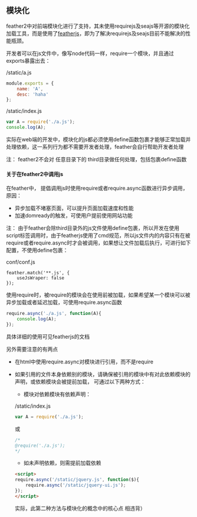 ## 模块化

feather2中对前端模块化进行了支持，其未使用requirejs及seajs等开源的模块化加载工具，而是使用了[featherjs](http://github.com/feather-team/featherjs)，即为了解决requirejs及seajs目前不能解决的性能瓶颈。

开发者可以在js文件中，像写node代码一样，require一个模块，并且通过exports暴露出去：


/static/a.js

```js
module.exports = {
    name: 'A',
    desc: 'haha'
}; 
```

/static/index.js

```js
var A = require('./a.js');
console.log(A);
```

实际在web端的开发中，模块化的js都必须使用define函数包裹才能够正常加载并处理依赖，这一系列行为都不需要开发者处理，feather会自行帮助开发者处理

注： feather2不会对 任意目录下的 third目录做任何处理，包括包裹define函数

#### 关于在feather2中调用js

在feather中， 提倡调用js时使用require或者require.async函数进行异步调用，原因：
 
* 异步加载不堵塞页面，可以提升页面加载速度和性能 
* 加速domready的触发，可使用户提前使用网站功能

注： 由于feather会除third目录外的js文件使用define包裹，所以开发在使用script标签调用时，由于featherjs使用了cmd规范，所以js文件内的内容只有在被require或者require.async时才会被调用，如果想让文件加载后执行，可进行如下配置，不使用define包裹：

conf/conf.js
```
feather.match('**.js', {
    useJsWraper: false
});
```

使用require时，被require的模块会在使用前被加载，如果希望某一个模块可以被异步加载或者延迟加载，可使用require.async函数

```js
require.async('./a.js', function(A){
    console.log(A);
});
```

具体详细的使用可见featherjs的文档

另外需要注意的有两点

* 在html中使用require.async对模块进行引用，而不是require
* 如果引用的文件本身依赖别的模块，请确保被引用的模块中有对此依赖模块的声明，或依赖模块会被提前加载， 可通过以下两种方式：

    * 模块对依赖模块有依赖声明：

    /static/index.js
    ```js
    var A = require('./a.js');
    ```

    或

    ```js
    /*
    @require('./a.js');
    */
    ```

    * 如未声明依赖，则需提前加载依赖

    ```html
    <script>
    require.async('/static/jquery.js', function($){
        require.async('/static/jquery-ui.js');
    });
    </script>
    ```

    实际，此第二种方法与模块化的概念中的核心点 相违背）
